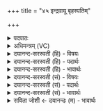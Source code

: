 +++
title = "४५ इन्द्रवायू बृहस्पतिम्"

+++
<details><summary>पदपाठः</summary>

इ॒न्द्र॒वा॒यूऽइती॑न्द्रवा॒यू। बृह॒स्पति॑म्। मि॒त्रा। अ॒ग्निम्। पू॒षण॑म्। भग॑म्। आ॒दि॒त्यान्। मारु॑तम्। ग॒णम्। ४५।
</details>

<details><summary>अधिमन्त्रम् (VC)</summary>

- इन्द्रवायू देवते
- मेधातिथिर्ऋषिः
- गायत्री
- षड्जः
</details>

<details><summary>दयानन्द-सरस्वती (हि) - विषयः</summary>

मनुष्य विद्युत् आदि पदार्थों को जान के क्या करें, इस विषय को अगले मन्त्र में कहा है ॥
</details>

<details><summary>दयानन्द-सरस्वती (हि) - पदार्थः</summary>

पदार्थान्वयभाषाः -  हे मनुष्यो ! जैसे हम लोग (इन्द्रवायू) बिजुली पवन (बृहस्पतिम्) बड़े लोकों के रक्षक सूर्य्य (मित्रा) प्राण (अग्निम्) अग्नि (पूषणम्) पुष्टिकारक (भगम्) ऐश्वर्य (आदित्यान्) बारह महीनों और (मारुतम्) वायुसम्बन्धि (गणम्) समूह को जान के उपयोग में लावें, वैसे तुम लोग भी उसका प्रयोग करो ॥४५ ॥
</details>

<details><summary>दयानन्द-सरस्वती (हि) - भावार्थः</summary>

भावार्थभाषाः -  इस मन्त्र में वाचकलुप्तोपमालङ्कार है। मनुष्यों को चाहिये कि सृष्टिस्थ विद्युत् आदि पदार्थों को जान और सम्यक् प्रयोग कर कार्य्यों को सिद्ध करें ॥४५ ॥
</details>

<details><summary>दयानन्द-सरस्वती (सं) - विषयः</summary>

मनुष्या विद्युदादिपदार्थान् विज्ञाय किं कुर्युरित्याह ॥
</details>

<details><summary>दयानन्द-सरस्वती (सं) - पदार्थः</summary>

पदार्थान्वयभाषाः -  हे मनुष्याः ! यथा वयमिन्द्रवायू बृहस्पतिं मित्राग्निं पूषणं भगमादित्यान् मारुतं गणं विज्ञायोपयुञ्जीमहि तथा यूयमपि प्रयुङ्ग्ध्वम् ॥४५ ॥
</details>

<details><summary>दयानन्द-सरस्वती (सं) - भावार्थः</summary>

भावार्थभाषाः -  अत्र वाचकलुप्तोपमालङ्कारः। मनुष्यैः सृष्टिस्थान् विद्युदादीन् पदार्थान् विज्ञाय संयुज्य कार्याणि साधनीयानि ॥४५ ॥
</details>

<details><summary>सविता जोशी ← दयानन्दः (म) - भावार्थः</summary>

भावार्थभाषाः -  या मंत्रात वाचकलुप्तोपमालंकार आहे. माणसांनी सृष्टीतील विद्युत इत्यादी पदार्थांचे ज्ञान प्राप्त करावे व त्याचा उपयोग करून घ्यावा.
</details>
